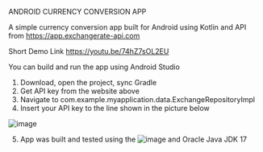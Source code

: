 ANDROID CURRENCY CONVERSION APP

A simple currency conversion app built for Android using Kotlin and API from
https://app.exchangerate-api.com

Short Demo Link
https://youtu.be/74hZ7sOL2EU

You can build and run the app using Android Studio
1. Download, open the project, sync Gradle
2. Get API key from the website above
3. Navigate to com.example.myapplication.data.ExchangeRepositoryImpl
4. Insert your API key to the line shown in the picture below

![image](https://github.com/user-attachments/assets/9fe4d9fb-5419-441f-af12-24c61fb5bc49)

5. App was built and tested using the
![image](https://github.com/user-attachments/assets/d87de34c-2323-4a2e-b7a3-ead6a3736fa4)
and Oracle Java JDK 17
